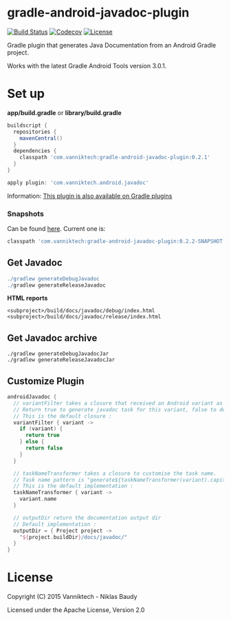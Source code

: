 # gradle-android-javadoc-plugin

[![Build Status](https://travis-ci.org/vanniktech/gradle-android-javadoc-plugin.svg?branch=master)](https://travis-ci.org/vanniktech/gradle-android-javadoc-plugin?branch=master)
[![Codecov](https://codecov.io/github/vanniktech/gradle-android-javadoc-plugin/coverage.svg?branch=master)](https://codecov.io/github/vanniktech/gradle-android-javadoc-plugin?branch=master)
[![License](http://img.shields.io/:license-apache-blue.svg)](http://www.apache.org/licenses/LICENSE-2.0.html)

Gradle plugin that generates Java Documentation from an Android Gradle project.

Works with the latest Gradle Android Tools version 3.0.1.

# Set up

**app/build.gradle** or **library/build.gradle**

```groovy
buildscript {
  repositories {
    mavenCentral()
  }
  dependencies {
    classpath 'com.vanniktech:gradle-android-javadoc-plugin:0.2.1'
  }
}

apply plugin: 'com.vanniktech.android.javadoc'
```

Information: [This plugin is also available on Gradle plugins](https://plugins.gradle.org/plugin/com.vanniktech.android.javadoc)

### Snapshots

Can be found [here](https://oss.sonatype.org/#nexus-search;quick~gradle-android-javadoc-plugin). Current one is:

```groovy
classpath 'com.vanniktech:gradle-android-javadoc-plugin:0.2.2-SNAPSHOT'
```

## Get Javadoc

```groovy
./gradlew generateDebugJavadoc
./gradlew generateReleaseJavadoc
```

**HTML reports**

```
<subproject>/build/docs/javadoc/debug/index.html
<subproject>/build/docs/javadoc/release/index.html
```

## Get Javadoc archive

```
./gradlew generateDebugJavadocJar
./gradlew generateReleaseJavadocJar
```

## Customize Plugin

```groovy
androidJavadoc {
  // variantFilter takes a closure that received an Android variant as parameter.
  // Return true to generate javadoc task for this variant, false to do nothing
  // This is the default closure :
  variantFilter { variant ->
    if (variant) {
      return true
    } else {
      return false
    }
  }

  // taskNameTransformer takes a closure to customise the task name.
  // Task name pattern is "generate${taskNameTransformer(variant).capitalize()}Javadoc"
  // This is the default implementation :
  taskNameTransformer { variant ->
    variant.name
  }

  // outputDir return the documentation output dir
  // Default implementation :
  outputDir = { Project project ->
    "${project.buildDir}/docs/javadoc/"
  }
}
```

# License

Copyright (C) 2015 Vanniktech - Niklas Baudy

Licensed under the Apache License, Version 2.0